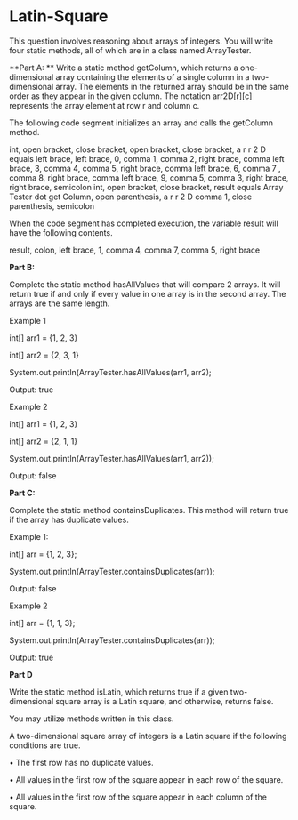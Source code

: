 # Latin-Square

This question involves reasoning about arrays of integers. You will write four static methods, all of which are in a class named ArrayTester.

**Part A:
**
Write a static method getColumn, which returns a one-dimensional array containing the elements of a single column in a two-dimensional array. The elements in the returned array should be in the same order as they appear in the given column. The notation arr2D[r][c] represents the array element at row r and column c.

The following code segment initializes an array and calls the getColumn method.

int, open bracket, close bracket, open bracket, close bracket, a r r 2 D equals left brace, left brace, 0, comma 1, comma 2, right brace, comma left brace, 3, comma 4, comma 5, right brace, comma left brace, 6, comma 7 , comma 8, right brace, comma left brace, 9, comma 5, comma 3, right brace, right brace, semicolon int, open bracket, close bracket, result equals Array Tester dot get Column, open parenthesis, a r r 2 D comma 1, close parenthesis, semicolon

When the code segment has completed execution, the variable result will have the following contents.

result, colon, left brace, 1, comma 4, comma 7, comma 5, right brace

**Part B:**

Complete the static method hasAllValues that will compare 2 arrays.  It will return true if and only if every value in one array is in the second array.  The arrays are the same length.

Example 1

int[] arr1 = {1, 2, 3}

int[] arr2 = {2, 3, 1}

System.out.println(ArrayTester.hasAllValues(arr1, arr2);

Output: true

Example 2

int[] arr1 = {1, 2, 3}

int[] arr2 = {2, 1, 1}

System.out.println(ArrayTester.hasAllValues(arr1, arr2));

Output: false

**Part C:**

Complete the static method containsDuplicates. This method will return true if the array has duplicate values.

Example 1:

int[] arr = {1, 2, 3};

System.out.println(ArrayTester.containsDuplicates(arr));

Output: false

Example 2

int[] arr = {1, 1, 3};

System.out.println(ArrayTester.containsDuplicates(arr));

Output: true

**Part D**

Write the static method isLatin, which returns true if a given two-dimensional square array is a Latin square, and otherwise, returns false.

You may utilize methods written in this class.

A two-dimensional square array of integers is a Latin square if the following conditions are true.

• The first row has no duplicate values.

• All values in the first row of the square appear in each row of the square.

• All values in the first row of the square appear in each column of the square.


